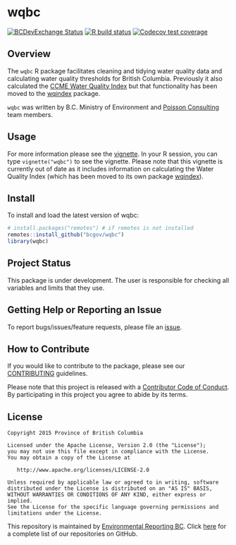 
<!-- README.md is generated from README.Rmd. Please edit that file -->

# wqbc

<!-- badges: start -->

[![BCDevExchange
Status](https://assets.bcdevexchange.org/images/badges/exploration.svg)](https://github.com/BCDevExchange/docs/blob/master/discussion/projectstates.md)
[![R build
status](https://github.com/bcgov/wqbc/workflows/R-CMD-check/badge.svg)](https://github.com/bcgov/wqbc/actions)
[![Codecov test
coverage](https://codecov.io/gh/bcgov/wqbc/branch/master/graph/badge.svg)](https://codecov.io/gh/bcgov/wqbc?branch=master)
<!-- badges: end -->

## Overview

The `wqbc` R package facilitates cleaning and tidying water quality data
and calculating water quality thresholds for British Columbia.
Previously it also calculated the [CCME Water Quality
Index](http://www.ccme.ca/en/resources/canadian_environmental_quality_guidelines/index.html)
but that functionality has been moved to the
[wqindex](https://github.com/bcgov/wqindex) package.

`wqbc` was written by B.C. Ministry of Environment and [Poisson
Consulting](http://www.poissonconsulting.ca/) team members.

## Usage

For more information please see the
[vignette](https://htmlpreview.github.com/?https://github.com/bcgov/wqbc/master/inst/doc/wqbc.html).
In your R session, you can type `vignette("wqbc")` to see the vignette.
Please note that this vignette is currently out of date as it includes
information on calculating the Water Quality Index (which has been moved
to its own package [wqindex](https://github.com/bcgov/wqindex)).

## Install

To install and load the latest version of wqbc:

``` r
# install.packages("remotes") # if remotes is not installed
remotes::install_github("bcgov/wqbc")
library(wqbc)
```

## Project Status

This package is under development. The user is responsible for checking
all variables and limits that they use.

## Getting Help or Reporting an Issue

To report bugs/issues/feature requests, please file an
[issue](https://github.com/bcgov/wqbc/issues/).

## How to Contribute

If you would like to contribute to the package, please see our
[CONTRIBUTING](CONTRIBUTING.md) guidelines.

Please note that this project is released with a [Contributor Code of
Conduct](CODE_OF_CONDUCT.md). By participating in this project you agree
to abide by its terms.

## License

    Copyright 2015 Province of British Columbia
    
    Licensed under the Apache License, Version 2.0 (the "License");
    you may not use this file except in compliance with the License.
    You may obtain a copy of the License at 
    
       http://www.apache.org/licenses/LICENSE-2.0
    
    Unless required by applicable law or agreed to in writing, software
    distributed under the License is distributed on an "AS IS" BASIS,
    WITHOUT WARRANTIES OR CONDITIONS OF ANY KIND, either express or implied.
    See the License for the specific language governing permissions and
    limitations under the License.

This repository is maintained by [Environmental Reporting
BC](http://www2.gov.bc.ca/gov/content?id=FF80E0B985F245CEA62808414D78C41B).
Click [here](https://github.com/bcgov/EnvReportBC-RepoList) for a
complete list of our repositories on GitHub.
